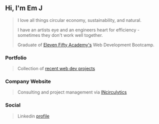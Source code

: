 ## Hi, I'm Em J

> I love all things circular economy, sustainability, and natural.  
> 
> I have an artists eye and an engineers heart for efficiency - sometimes they don't work well together.
> 
> Graduate of [Eleven Fifty Academy's](https://elevenfifty.org/) Web Development Bootcamp.

### Portfolio
> Collection of [recent web dev projects](https://emnojacks.github.io/portfolio/)

### Company Website
> Consulting and project management via [INcirculytics](https://incirculytics.com)

### Social 
> Linkedin [profile](https://www.linkedin.com/in/emily-jackson-86357551/)


